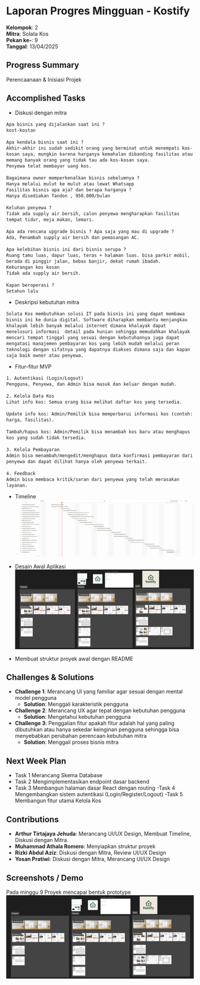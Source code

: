 # Laporan Progres Mingguan - Kostify
**Kelompok**: 2 \
**Mitra**: Solata Kos\
**Pekan ke-**: 9\
**Tanggal**: 13/04/2025

## Progress Summary
Perencaanaan & Inisiasi Projek

## Accomplished Tasks
- Diskusi dengan mitra
```
Apa bisnis yang dijalankan saat ini ?
kost-kostan

Apa kendala bisnis saat ini ?
Akhir-akhir ini sudah sedikit orang yang berminat untuk menempati kos-kosan saya, mungkin karena harganya kemahalan dibanding fasilitas atau memang banyak orang yang tidak tau ada kos-kosan saya.
Penyewa telat membayar uang kos.

Bagaimana owner memperkenalkan bisnis sebelumnya ?
Hanya melalui mulut ke mulut atau lewat Whatsapp
Fasilitas bisnis apa aja? dan berapa harganya ?
Hanya disediakan Tandon , 950.000/bulan

Keluhan penyewa ?
Tidak ada supply air bersih, calon penyewa mengharapkan fasilitas tempat tidur, meja makan, lemari. 

Apa ada rencana upgrade bisnis ? Apa saja yang mau di upgrade ?
Ada, Penambah supply air bersih dan pemasangan AC.

Apa kelebihan bisnis ini dari bisnis serupa ?
Ruang tamu luas, dapur luas, teras + halaman luas. bisa parkir mobil, berada di pinggir jalan, bebas banjir, dekat rumah ibadah.
Kekurangan kos kosan
Tidak ada supply air bersih.

Kapan beroperasi ?
Setahun lalu
```
- Deskripsi kebutuhan mitra
```
Solata Kos membutuhkan solusi IT pada bisnis ini yang dapat membawa bisnis ini ke dunia digital. Software diharapkan membantu menjangkau khalayak lebih banyak melalui internet dimana khalayak dapat menelusuri informasi  detail pada hunian sehingga memudahkan khalayak mencari tempat tinggal yang sesuai dengan kebutuhannya juga dapat mengatasi manajemen pembayaran kos yang lebih mudah melalui peran teknologi dengan sifatnya yang dapatnya diakses dimana saja dan kapan saja baik owner atau penyewa.

```
- Fitur-fitur MVP 
```
1. Autentikasi (Login/Logout)
Pengguna, Penyewa, dan Admin bisa masuk dan keluar dengan mudah.

2. Kelola Data Kos
Lihat info kos: Semua orang bisa melihat daftar kos yang tersedia.

Update info kos: Admin/Pemilik bisa memperbarui informasi kos (contoh: harga, fasilitas).

Tambah/hapus kos: Admin/Pemilik bisa menambah kos baru atau menghapus kos yang sudah tidak tersedia.

3. Kelola Pembayaran
Admin bisa menambah/mengedit/menghapus data konfirmasi pembayaran dari penyewa dan dapat dilihat hanya oleh penyewa terkait.

4. Feedback
Admin bisa membaca kritik/saran dari penyewa yang telah merasakan layanan.

```

- Timeline
![Timeline menggunakan Aplikasi Notion dari week 9-15](image-4.png)

- Desain Awal Aplikasi
![UI/UX Design menggunakan Figma, telah dibuat UI/UX Design untuk seluruh aktor](image.png)
- Membuat struktur proyek awal dengan README

## Challenges & Solutions
- **Challenge 1**: Merancang UI yang familiar agar sesuai dengan mental model pengguna
  - **Solution**: Menggali karakteristik pengguna
- **Challenge 2**: Merancang UX agar tepat dengan kebutuhan pengguna
  - **Solution**: Mengetahui kebutuhan pengguna
- **Challenge 3**: Penggalian fitur apakah fitur adalah hal yang paling dibutuhkan atau hanya sekedar keinginan pengguna sehingga bisa menyebabkan perubahan perencaan kebutuhan mitra
  - **Solution**: Menggali proses bisnis mitra

## Next Week Plan
- Task 1 Merancang Skema Database
- Task 2 Mengimplementasikan endpoint dasar backend
- Task 3 Membangun halaman dasar React dengan routing
-Task 4 Mengembangkan sistem autentikasi (Login/Register/Logout)
-Task 5 Membangun fitur utama Kelola Kos



## Contributions
- **Arthur Tirtajaya Jehuda**: Merancang UI/UX Design, Membuat Timeline, Diskusi dengan Mitra.
- **Muhammad Athala Romero**: Menyiapkan struktur proyek
- **Rizki Abdul Aziz**: Diskusi dengan Mitra, Review UI/UX Design 
- **Yosan Pratiwi**: Diskusi dengan Mitra, Merancang UI/UX Design

## Screenshots / Demo
Pada minggu 9 Proyek mencapai bentuk prototype
![gambar ini adalah UI/UX Design yang telah dirancang](image-1.png)